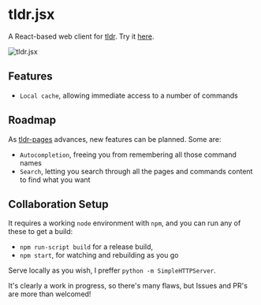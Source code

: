 # tldr.jsx
A React-based web client for [tldr](https://github.com/tldr-pages/tldr). Try it [here](http://www.ostera.io/tldr.jsx).

![tldr.jsx](https://s3.amazonaws.com/ostera.io/tldr.jsx_screenshot.jpg)

## Features

* `Local cache`, allowing immediate access to a number of commands

## Roadmap

As [tldr-pages](https://github.com/tldr-pages/tldr) advances, new features can be planned. Some are:

* `Autocompletion`, freeing you from remembering all those command names
* `Search`, letting you search through all the pages and commands content to find what you want

## Collaboration Setup

It requires a working `node` environment with `npm`, and you can run any of these to get a build:

* `npm run-script build` for a release build, 
* `npm start`, for watching and rebuilding as you go

Serve locally as you wish, I preffer `python -m SimpleHTTPServer`.

It's clearly a work in progress, so there's many flaws, but Issues and PR's are more than welcomed! 
